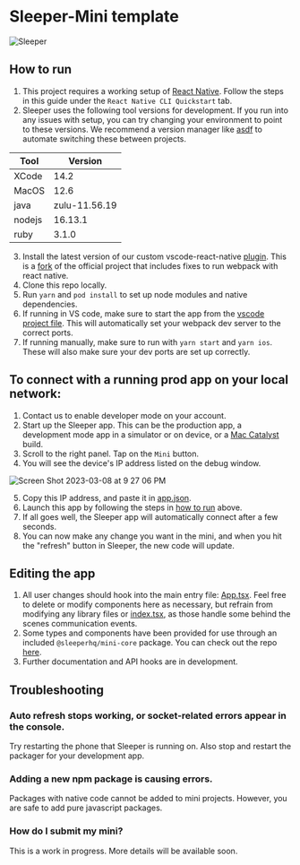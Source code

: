 # Sleeper-Mini template

![Sleeper](https://user-images.githubusercontent.com/61988202/223927288-c54734de-39f9-40c5-bb24-d1b193c9c374.png)

## How to run

1. This project requires a working setup of [React Native](https://reactnative.dev/docs/environment-setup?guide=native). Follow the steps in this guide under the `React Native CLI Quickstart` tab.
2. Sleeper uses the following tool versions for development. If you run into any issues with setup, you can try changing your environment to point to these versions. We recommend a version manager like [asdf](https://asdf-vm.com/) to automate switching these between projects.

| Tool | Version |
| --- | --- |
| XCode | 14.2 |
| MacOS | 12.6 |
| java | zulu-11.56.19 |
| nodejs | 16.13.1 |
| ruby | 3.1.0 |

3. Install the latest version of our custom vscode-react-native [plugin](https://github.com/blitzstudios/sleeper-mini/blob/main/template/dev_tools/vscode-react-native-3.1.0.vsix). This is a [fork](https://github.com/blitzstudios/vscode-react-native/commits/release/3.0) of the official project that includes fixes to run webpack with react native.
4. Clone this repo locally.
5. Run `yarn` and `pod install` to set up node modules and native dependencies.
6. If running in VS code, make sure to start the app from the [vscode project file](https://github.com/blitzstudios/sleeper-mini/blob/main/template.code-workspace). This will automatically set your webpack dev server to the correct ports.
7. If running manually, make sure to run with `yarn start` and `yarn ios`. These will also make sure your dev ports are set up correctly.

## To connect with a running prod app on your local network:

1. Contact us to enable developer mode on your account.
2. Start up the Sleeper app. This can be the production app, a development mode app in a simulator or on device, or a [Mac Catalyst](https://apps.apple.com/us/app/sleeper-fantasy-sports/id987367543) build.
3. Scroll to the right panel. Tap on the `Mini` button.
4. You will see the device's IP address listed on the debug window.

![Screen Shot 2023-03-08 at 9 27 06 PM](https://user-images.githubusercontent.com/61988202/223928554-ee2acd51-d38f-4b74-a43d-5dcb0e734053.png)

5. Copy this IP address, and paste it in [app.json](https://github.com/blitzstudios/sleeper-mini/blob/main/template/app.json).
6. Launch this app by following the steps in [how to run](#how-to-run) above.
7. If all goes well, the Sleeper app will automatically connect after a few seconds.
8. You can now make any change you want in the mini, and when you hit the "refresh" button in Sleeper, the new code will update.

## Editing the app

1. All user changes should hook into the main entry file: [App.tsx](https://github.com/blitzstudios/sleeper-mini/blob/main/template/src/App.tsx). Feel free to delete or modify components here as necessary, but refrain from modifying any library files or [index.tsx](https://github.com/blitzstudios/sleeper-mini/blob/main/template/index.tsx), as those handle some behind the scenes communication events.
2. Some types and components have been provided for use through an included `@sleeperhq/mini-core` package. You can check out the repo [here](https://github.com/blitzstudios/sleeper-mini-core).
3. Further documentation and API hooks are in development.

## Troubleshooting

### Auto refresh stops working, or socket-related errors appear in the console.
Try restarting the phone that Sleeper is running on. Also stop and restart the packager for your development app.

### Adding a new npm package is causing errors.
Packages with native code cannot be added to mini projects. However, you are safe to add pure javascript packages.

### How do I submit my mini?
This is a work in progress. More details will be available soon.
